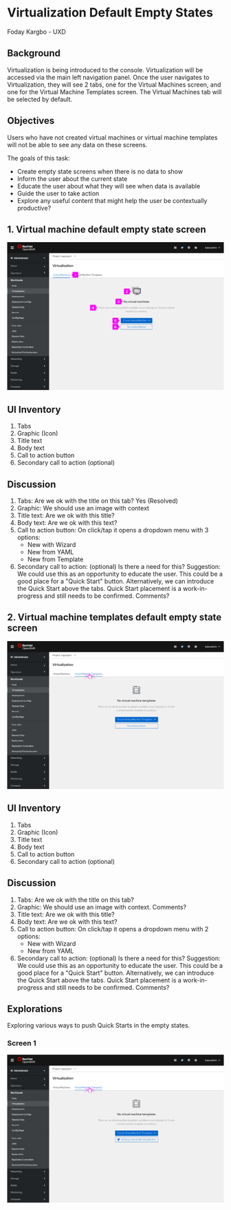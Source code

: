# Virtualization Default Empty States
Foday Kargbo - UXD
## Background
Virtualization is being introduced to the console. Virtualization will be accessed via the main left navigation panel. Once the user navigates to Virtualization, they will see 2 tabs, one for the Virtual Machines screen, and one for the Virtual Machine Templates screen. The Virtual Machines tab will be selected by default.
## Objectives
Users who have not created virtual machines or virtual machine templates will not be able to see any data on these screens. 

The goals of this task:
- Create empty state screens when there is no data to show
- Inform the user about the current state
- Educate the user about what they will see when data is available
- Guide the user to take action
- Explore any useful content that might help the user be contextually productive?
## 1. Virtual machine default empty state screen
![Virtual machines empty state screen](img/virtual-machines-empty-state.png)
## UI Inventory
1. Tabs
2. Graphic (Icon)
3. Title text
4. Body text
5. Call to action button
6. Secondary call to action (optional)

## Discussion
1. Tabs: Are we ok with the title on this tab? Yes (Resolved)
2. Graphic: We should use an image with context 
3. Title text: Are we ok with this title?
4. Body text: Are we ok with this text?
5. Call to action button: On click/tap it opens a dropdown menu with 3 options:
    - New with Wizard
    - New from YAML
    - New from Template
6. Secondary call to action: (optional) Is there a need for this? Suggestion: We could use this as an opportunity to educate the user. This could be a good place for a "Quick Start" button. Alternatively, we can introduce the Quick Start above the tabs. Quick Start placement is a work-in-progress and still needs to be confirmed. Comments?

## 2. Virtual machine templates default empty state screen
![Virtual machine templates empty state screen](img/virtual-machine-templates-empty-state.png)
## UI Inventory
1. Tabs
2. Graphic (Icon)
3. Title text
4. Body text
5. Call to action button
6. Secondary call to action (optional)

## Discussion
1. Tabs: Are we ok with the title on this tab?
2. Graphic: We should use an image with context. Comments? 
3. Title text: Are we ok with this title?
4. Body text: Are we ok with this text?
5. Call to action button: On click/tap it opens a dropdown menu with 2 options:
    - New with Wizard
    - New from YAML
6. Secondary call to action: (optional) Is there a need for this? Suggestion: We could use this as an opportunity to educate the user. This could be a good place for a "Quick Start" button. Alternatively, we can introduce the Quick Start above the tabs. Quick Start placement is a work-in-progress and still needs to be confirmed. Comments?

## Explorations
Exploring various ways to push Quick Starts in the empty states.

### Screen 1
![Virtual machine empty state screen 2](img/virtual-machines-empty-state-v6.png)


